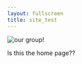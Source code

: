 ```yaml
---
layout: fullscreen
title: site_test
---
```

<img src="{{ site.baseurl }}/assets/img/band.jpeg" alt="our group!" class="full-banner">

Is this the home page??
